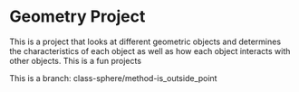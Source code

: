 # Geometry Project
This is a project that looks at different geometric objects and determines the characteristics of each object as well as how each object interacts with other objects.
This is a fun projects

This is a branch: class-sphere/method-is_outside_point
